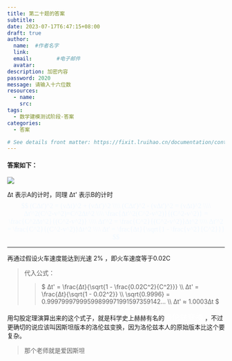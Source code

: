 ```yaml
---
title: 第二十题的答案
subtitle:
date: 2023-07-17T6:47:15+08:00
draft: true
author:
  name:  #作者名字
  link:
  email:        #电子邮件
  avatar:
description: 加密内容
password: 2020
message: 请输入十六位数
resources:
  - name: 
    src: 
tags:
  - 数学建模测试阶段-答案
categories:
  - 答案

# See details front matter: https://fixit.lruihao.cn/documentation/content-management/introduction/#front-matter
---
```

#### 答案如下：  
![](/img/2020.jpg) 

∆t 表示A的计时，同理 ∆t' 表示B的计时  
<font color=#F0F8FF size=3 face="宋体">
$$
(C∆t')^2 = (v∆t)^2 + (v∆t')^2 \\\\
(C∆t')^2 - (v∆t')^2 = (v∆t)^2 \\\\
∆t'^2(C^2-v^2)=C^2∆t^2 \\\\
\frac{∆t'^2(C^2-v^2)}{(C^2-v^2)} = \frac{C^2∆t^2}{(C^2-v^2)} \\\\
∆t'^2 = \frac{C^2}{(C^2-v^2)}∆t^2 \\\\
∆t'^2 = \frac{C^2}{(C^2-v^2)}∆t^2 \\\\
∆t' = \frac{∆t}{\sqrt{1 - \frac{v^2}{C^2}}}
$$
</font> 
***
再通过假设火车速度能达到光速 2% ，即火车速度等于0.02C  
> 代入公式：  
>> $
∆t' = \frac{∆t}{\sqrt{1 - \frac{0.02C^2}{C^2}}} \\\\
∆t' = \frac{∆t}{\sqrt{1 - 0.02^2}} \\\\
\sqrt{0.9996} = 0.99979997999599899971991597359142... \\\\
∆t' ≈ 1.0003∆t
$

用勾股定理演算出来的这个式子，就是科学史上赫赫有名的<font color=#FFFFFF size=4 face="宋体">洛伦兹变换</font> ，不过更确切的说应该叫因斯坦版本的洛伦兹变换，因为洛伦兹本人的原始版本比这个要复杂。
> 那个老师就是爱因斯坦


<!--more-->
